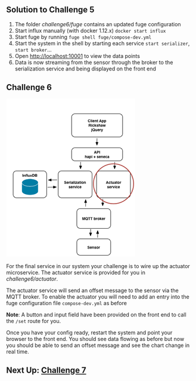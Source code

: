 ## Solution to Challenge 5

1. The folder _challenge6/fuge_ contains an updated fuge configuration
2. Start influx manually (with docker 1.12.x) `docker start influx`
3. Start fuge by running `fuge shell fuge/compose-dev.yml`
4. Start the system in the shell by starting each service `start serializer`, `start broker`...
5. Open [http://localhost:10001]() to view the data points
6. Data is now streaming from the sensor through the broker to the serialization
service and being displayed on the front end


## Challenge 6
![image](../images/challenge6.png)

For the final service in our system your challenge is to wire up the actuator
microservice. The actuator service is provided for you in
_challenge6/actuator_.

The actuator service will send an offset message to the sensor via the MQTT
broker. To enable the actuator you will need to add an entry into the fuge
configuration file `compose-dev.yml` as before

__Note__: A button and input field have been provided on the front end to call
the `/set` route for you.

Once you have your config ready, restart the system and point your browser to
the front end. You should see data flowing as before but now you should be able
to send an offset message and see the chart change in real time.

## Next Up: [Challenge 7](../challenge7/README.md)
